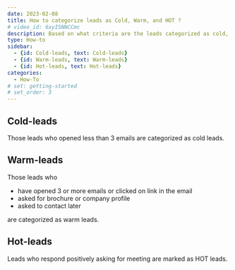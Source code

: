 ```yaml
---
date: 2023-02-08
title: How to categorize leads as Cold, Warm, and HOT ?
# video_id: 6xyI5NNCCmc
description: Based on what criteria are the leads categorized as cold, warm, and HOT
type: How-to
sidebar:
  - {id: Cold-leads, text: Cold-leads}
  - {id: Warm-leads, text: Warm-leads}
  - {id: Hot-leads, text: Hot-leads}
categories:
  - How-To
# set: getting-started
# set_order: 3
---
```

## Cold-leads
 Those leads who opened less than 3 emails are categorized as cold leads.

## Warm-leads 
Those leads who
- have opened 3 or more emails or clicked on link in the email
- asked for brochure or company profile
- asked to contact later

are categorized as warm leads.

## Hot-leads
 Leads who respond positively asking for meeting are marked as HOT leads.